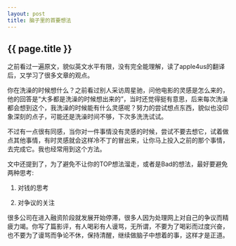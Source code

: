 ```yaml
---
layout: post
title: 脑子里的首要想法
---
```

<h2>{{ page.title }}</h2>
之前看过一遍原文<http://www.paulgraham.com/top.html>，貌似英文水平有限，没有完全能理解，读了apple4us的翻译后，又学习了很多文章的观点。

你在洗澡的时候想什么？之前看过别人采访周星驰，问他电影的灵感是怎么来的，他的回答是“大多都是洗澡的时候想出来的”，当时还觉得挺有意思，后来每次洗澡都会想到这个，我洗澡的时候能有什么灵感呢？努力的尝试想点东西，貌似也没印象深刻的点子，可能还是洗澡时间不够，下次多洗洗试试。

不过有一点很有同感，当你对一件事情没有灵感的时候，尝试不要去想它，试着做点其他事情，有时灵感就会这样冷不丁的冒出来，让你马上投入之前的那个事情，去完成它。我也经常用到这个方法。

文中还提到了，为了避免不让你的TOP想法溜走，或者是Bad的想法，最好要避免两种思考:

1. 对钱的思考

2. 对争议的关注

很多公司在进入融资阶段就发展开始停滞，很多人因为处理网上对自己的争议而精疲力竭。你写了篇影评，有人喝彩有人谩骂，无所谓，不要为了喝彩而过度兴奋，也不要为了谩骂而争论不休，保持清醒，继续做脑子中想着的事，这样才是正道。